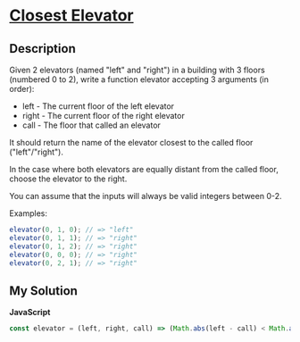 # [Closest Elevator](https://www.codewars.com/kata/5c374b346a5d0f77af500a5a)

## Description

Given 2 elevators (named "left" and "right") in a building with 3 floors (numbered 0 to 2), write a function elevator accepting 3 arguments (in order):

- left - The current floor of the left elevator
- right - The current floor of the right elevator
- call - The floor that called an elevator

It should return the name of the elevator closest to the called floor ("left"/"right").

In the case where both elevators are equally distant from the called floor, choose the elevator to the right.

You can assume that the inputs will always be valid integers between 0-2.

Examples:

```js
elevator(0, 1, 0); // => "left"
elevator(0, 1, 1); // => "right"
elevator(0, 1, 2); // => "right"
elevator(0, 0, 0); // => "right"
elevator(0, 2, 1); // => "right"
```

## My Solution

**JavaScript**

```js
const elevator = (left, right, call) => (Math.abs(left - call) < Math.abs(right - call) ? 'left' : 'right');
```
